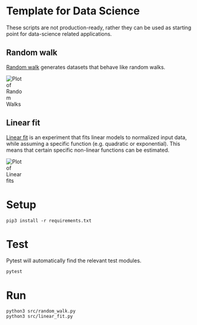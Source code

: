 # Template for Data Science

These scripts are not production-ready, rather they can be used as starting point for data-science related applications.

## Random walk

[Random walk](src/random_walk.py) generates datasets that behave like random walks.

<img src="img/random_walks.png" style="max-width: 10%" alt="Plot of Random Walks">

## Linear fit

[Linear fit](src/linear_fit.py) is an experiment that fits linear models to normalized input data, while assuming a specific function (e.g. quadratic or exponential).
This means that certain specific non-linear functions can be estimated.

<img src="img/linear_fits.png" style="max-width: 10%" alt="Plot of Linear fits">

# Setup
```
pip3 install -r requirements.txt
```

# Test
Pytest will automatically find the relevant test modules.
```
pytest
```

# Run
```
python3 src/random_walk.py
python3 src/linear_fit.py
```
